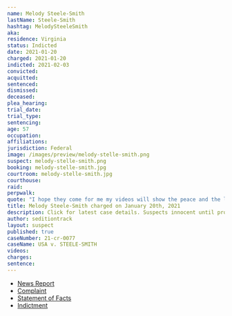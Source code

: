 ```yaml
---
name: Melody Steele-Smith
lastName: Steele-Smith
hashtag: MelodySteeleSmith
aka:
residence: Virginia
status: Indicted
date: 2021-01-20
charged: 2021-01-20
indicted: 2021-02-03
convicted:
acquitted:
sentenced:
dismissed:
deceased:
plea_hearing:
trial_date:
trial_type:
sentencing:
age: 57
occupation:
affiliations:
jurisdiction: Federal
image: /images/preview/melody-stelle-smith.png
suspect: melody-stelle-smith.png
booking: melody-stelle-smith.jpg
courtroom: melody-stelle-smith.jpg
courthouse:
raid:
perpwalk:
quote: "I hope they come for me my videos will show the peace and the lies on the news."
title: Melody Steele-Smith charged on January 20th, 2021
description: Click for latest case details. Suspects innocent until proven guilty.
author: seditiontrack
layout: suspect
published: true
caseNumber: 21-cr-0077
caseName: USA v. STEELE-SMITH
videos:
charges:
sentence:
---
```

- [News Report](https://www.msn.com/en-us/news/crime/gloucester-woman-arrested-after-photos-show-her-inside-us-capitol-during-riot/ar-BB1dzAz3)
- [Complaint](https://www.justice.gov/file/1360206/download)
- [Statement of Facts](https://www.justice.gov/opa/file/1360206/download)
- [Indictment](https://www.justice.gov/usao-dc/case-multi-defendant/file/1366136/download)
